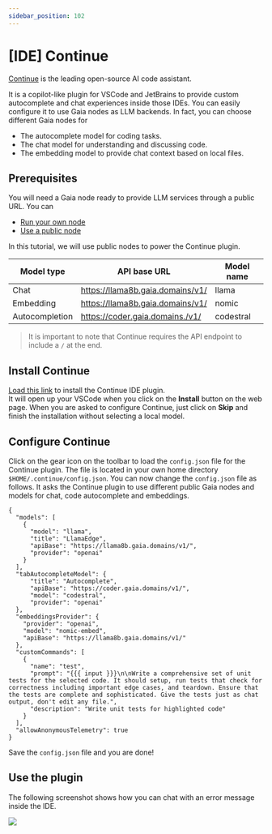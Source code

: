```yaml
---
sidebar_position: 102
---
```


# [IDE] Continue

[Continue](https://github.com/continuedev/continue) is the leading open-source AI code assistant.

It is a copilot-like plugin for VSCode and JetBrains to provide custom autocomplete and chat experiences inside those IDEs. You can easily configure it to use Gaia nodes as LLM backends. In fact, you can choose different Gaia nodes for

* The autocomplete model for coding tasks.
* The chat model for understanding and discussing code.
* The embedding model to provide chat context based on local files.

## Prerequisites

You will need a Gaia node ready to provide LLM services through a public URL. You can

* [Run your own node](../../getting-started/quick-start)
* [Use a public node](../../nodes/nodes.md)

In this tutorial, we will use public nodes to power the Continue plugin.

| Model type | API base URL | Model name |
|-----|--------|-----|
| Chat | https://llama8b.gaia.domains/v1/ | llama |
| Embedding | https://llama8b.gaia.domains/v1/ | nomic |
| Autocompletion | https://coder.gaia.domains./v1/ | codestral |

> It is important to note that Continue requires the API endpoint to include a `/` at the end.

## Install Continue

[Load this link](https://marketplace.visualstudio.com/items?itemName=Continue.continue) to install the Continue IDE plugin.  
It will open up your VSCode when you click on the **Install** button on the web page. When you are
asked to configure Continue, just click on **Skip** and finish the installation without selecting a local model.

## Configure Continue

Click on the gear icon on the toolbar to load the `config.json` file for the Continue plugin. The file is located
in your own home directory `$HOME/.continue/config.json`.
You can now change the `config.json` file as follows. 
It asks the Continue plugin to use different public Gaia nodes and models for 
chat, code autocomplete and embeddings.

```
{
  "models": [
    {
      "model": "llama",
      "title": "LlamaEdge",
      "apiBase": "https://llama8b.gaia.domains/v1/",
      "provider": "openai"
    }
  ],
  "tabAutocompleteModel": {
      "title": "Autocomplete",
      "apiBase": "https://coder.gaia.domains/v1/",
      "model": "codestral",
      "provider": "openai"
  },
  "embeddingsProvider": {
    "provider": "openai",
    "model": "nomic-embed",
    "apiBase": "https://llama8b.gaia.domains/v1/"
  },
  "customCommands": [
    {
      "name": "test",
      "prompt": "{{{ input }}}\n\nWrite a comprehensive set of unit tests for the selected code. It should setup, run tests that check for correctness including important edge cases, and teardown. Ensure that the tests are complete and sophisticated. Give the tests just as chat output, don't edit any file.",
      "description": "Write unit tests for highlighted code"
    }
  ],
  "allowAnonymousTelemetry": true
}
```

Save the `config.json` file and you are done!

## Use the plugin

The following screenshot shows how you can chat with an error message
inside the IDE.

![](/img/docs/continue-01.png)
